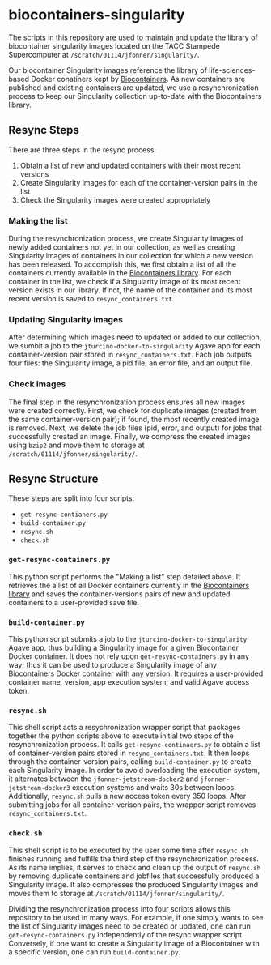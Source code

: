 # biocontainers-singularity
The scripts in this repository are used to maintain and update the library of biocontainer singularity images located on the TACC Stampede Supercomputer at `/scratch/01114/jfonner/singularity/`. 

Our biocontainer Singularity images reference the library of life-sciences-based Docker conatiners kept by [Biocontainers](https://quay.io/organization/biocontainers). As new containers are published and existing containers are updated, we use a resynchronization process to keep our Singularity collection up-to-date with the Biocontainers library.

## Resync Steps
There are three steps in the resync process:
1. Obtain a list of new and updated containers with their most recent versions
2. Create Singularity images for each of the container-version pairs in the list
3. Check the Singularity images were created appropriately

### Making the list
During the resynchronization process, we create Singularity images of newly added containers not yet in our collection, as well as creating Singularity images of containers in our collection for which a new version has been released. To accomplish this, we first obtain a list of all the containers currently available in the [Biocontainers library](https://quay.io/organization/biocontainers). For each container in the list, we check if a Singularity image of its most recent version exists in our library. If not, the name of the container and its most recent version is saved to `resync_containers.txt`.

### Updating Singularity images
After determining which images need to updated or added to our collection, we sumbit a job to the `jturcino-docker-to-singularity` Agave app for each container-version pair stored in `resync_containers.txt`. Each job outputs four files: the Singularity image, a pid file, an error file, and an output file.

### Check images
The final step in the resynchronization process ensures all new images were created correctly. First, we check for duplicate images (created from the same container-version pair); if found, the most recently created image is removed. Next, we delete the job files (pid, error, and output) for jobs that successfully created an image. Finally, we compress the created images using `bzip2` and move them to storage at `/scratch/01114/jfonner/singularity/`.

## Resync Structure
These steps are split into four scripts:
* `get-resync-contianers.py`
* `build-container.py`
* `resync.sh`
* `check.sh`

### `get-resync-containers.py` 
This python script performs the "Making a list" step detailed above. It retrieves the a list of all Docker containers currently in the [Biocontainers library](https://quay.io/organization/biocontainers) and saves the container-versions pairs of new and updated containers to a user-provided save file.

### `build-container.py` 
This python script submits a job to the `jturcino-docker-to-singularity` Agave app, thus building a Singularity image for a given Biocontainer Docker container. It does not rely upon `get-resync-containers.py` in any way; thus it can be used to produce a Singularity image of any Biocontainers Docker container with any version. It requires a user-provided container name, version, app execution system, and valid Agave access token.

### `resync.sh` 
This shell script acts a resychronization wrapper script that packages together the python scripts above to execute initial two steps of the resynchronization process. It calls `get-resync-continaers.py` to obtain a list of container-version pairs stored in `resync_containers.txt`. It then loops through the container-version pairs, calling `build-container.py` to create each Singularity image. In order to avoid overloading the execution system, it alternates between the `jfonner-jetstream-docker2` and `jfonner-jetstream-docker3` execution systems and waits 30s between loops. Additionally, `resync.sh` pulls a new access token every 350 loops. After submitting jobs for all container-verison pairs, the wrapper script removes `resync_containers.txt`.

### `check.sh` 
This shell script is to be executed by the user some time after `resync.sh` finishes running and fulfills the third step of the resynchronization process. As its name implies, it serves to check and clean up the output of `resync.sh` by removing duplicate containers and jobfiles that successfully produced a Singularity image. It also compresses the produced Singularity images and moves them to storage at `/scratch/01114/jfonner/singularity/`.

Dividing the resynchronization process into four scripts allows this repository to be used in many ways. For example, if one simply wants to see the list of Singularity images need to be created or updated, one can run `get-resync-containers.py` independently of the resync wrapper script. Conversely, if one want to create a Singularity image of a Biocontainer with a specific version, one can run `build-container.py`. 
